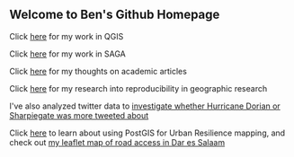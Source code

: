 ## Welcome to Ben's Github Homepage

Click [here](QGIS.md) for my work in QGIS

Click [here](SAGA.md) for my work in SAGA

Click [here](Academia.md) for my thoughts on academic articles

Click [here](Malcomb.md) for my research into reproducibility in geographic research

I've also analyzed twitter data to [investigate whether Hurricane Dorian or Sharpiegate was more tweeted about](twitter.md)

Click [here](PostGIS.md) to learn about using PostGIS for Urban Resilience mapping, and check out [my leaflet map of road access in Dar es Salaam](dsmap/index.html)
